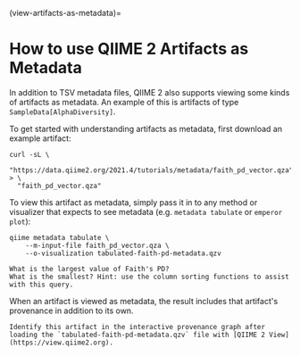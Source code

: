 (view-artifacts-as-metadata)=
# How to use QIIME 2 Artifacts as Metadata

In addition to TSV metadata files, QIIME 2 also supports viewing some kinds of artifacts as metadata.
An example of this is artifacts of type ``SampleData[AlphaDiversity]``.

To get started with understanding artifacts as metadata, first download an example artifact:

```shell
curl -sL \
  "https://data.qiime2.org/2021.4/tutorials/metadata/faith_pd_vector.qza" > \
  "faith_pd_vector.qza"
```

To view this artifact as metadata, simply pass it in to any method or visualizer that expects to see metadata (e.g. ``metadata tabulate`` or ``emperor plot``):

```shell
qiime metadata tabulate \
    --m-input-file faith_pd_vector.qza \
    --o-visualization tabulated-faith-pd-metadata.qzv
```

```{admonition} Exercise
What is the largest value of Faith's PD?
What is the smallest? Hint: use the column sorting functions to assist with this query.
```

When an artifact is viewed as metadata, the result includes that artifact's provenance in addition to its own.

```{admonition} Exercise
Identify this artifact in the interactive provenance graph after loading the `tabulated-faith-pd-metadata.qzv` file with [QIIME 2 View](https://view.qiime2.org).
```